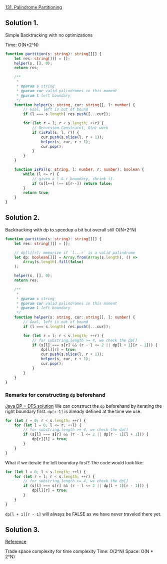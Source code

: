 [131. Palindrome Partitioning](https://leetcode.com/problems/palindrome-partitioning/)

## Solution 1.
Simple Backtracking with no optimizations

Time: O(N*2^N)
```ts
function partition(s: string): string[][] {
    let res: string[][] = [];
    helper(s, [], 0);
    return res;

    /**
     *
     * @param s string
     * @param cur valid palindromes in this moment
     * @param l left boundary
     */
    function helper(s: string, cur: string[], l: number) {
        // Goal, left is out of bound
        if (l === s.length) res.push([...cur]);

        for (let r = l; r < s.length; ++r) {
            // Recursion Constraint, O(n) work
            if (isPal(s, l, r)) {
                cur.push(s.slice(l, r + 1));
                helper(s, cur, r + 1);
                cur.pop();
            }
        }
    }

    function isPal(s: string, l: number, r: number): boolean {
        while (l <= r) {
            // given a l & r boundary, shrink it.
            if (s[l++] !== s[r--]) return false;
        }
        return true;
    }
}
```

## Solution 2.
Backtracking with dp to speedup a bit but overall still O(N*2^N)

```ts
function partition(s: string): string[][] {
    let res: string[][] = [];

    // dp[l][r]; memorize if `l...r` is a valid palindrome
    let dp: boolean[][] = Array.from(Array(s.length), () =>
        Array(s.length).fill(false)
    );

    helper(s, [], 0);
    return res;

    /**
     *
     * @param s string
     * @param cur valid palindromes in this moment
     * @param l left boundary
     */
    function helper(s: string, cur: string[], l: number) {
        // Goal, left is out of bound
        if (l === s.length) res.push([...cur]);

        for (let r = l; r < s.length; ++r) {
            // for substring.length >= 4, we check the dp[]
            if (s[l] === s[r] && (r - l <= 2 || dp[l + 1][r - 1])) {
                dp[l][r] = true;
                cur.push(s.slice(l, r + 1));
                helper(s, cur, r + 1);
                cur.pop();
            }
        }
    }
}
```

### Remarks for constructing `dp` beforehand
[Java DP + DFS solution](https://leetcode.com/problems/palindrome-partitioning/discuss/41982/Java-DP-%2B-DFS-solution)
We can construct the `dp` beforehand by iterating the right boundary first.
`dp[r-1]` is already defined at the time we use.
```ts
for (let r = 0; r < s.length; ++r) {
    for (let l = 0; l <= r; ++l) {
        // for substring.length >= 4, we check the dp[]
        if (s[l] === s[r] && (r - l <= 2 || dp[r - 1][l + 1])) {
            dp[r][l] = true;
        }
    }
}
```
What if we iterate the left boundary first? The code would look like:
```ts
for (let l = 0; l < s.length; ++l) {
    for (let r = l; r < s.length; ++r) {
        // for substring.length >= 4, we check the dp[]
        if (s[l] === s[r] && (r - l <= 2 || dp[l + 1][r - 1])) {
            dp[l][r] = true;
        }
    }
}
```
`dp[l + 1][r - 1]` will always be FALSE as we have never traveled there yet.

## Solution 3.
[Reference](https://leetcode.com/problems/palindrome-partitioning/discuss/41974/My-Java-DP-only-solution-without-recursion.-O(n2))

Trade space complexity for time complexity
Time: O(2^N)
Space: O(N * 2^N)
